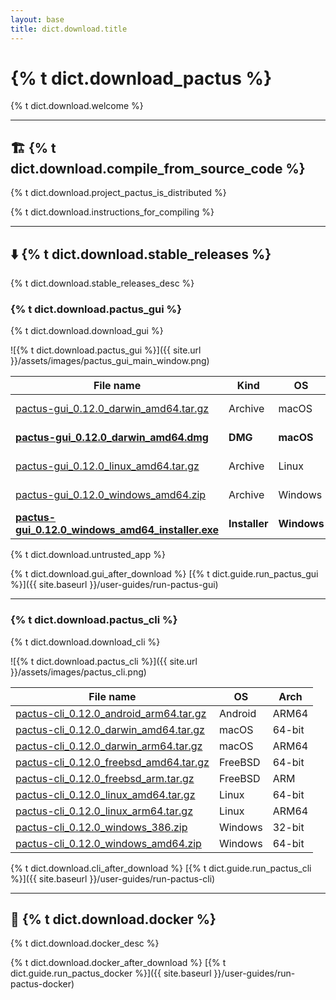 ```yaml
---
layout: base
title: dict.download.title
---
```


# {% t dict.download_pactus %}

{% t dict.download.welcome %}

---

## 🏗️ {% t dict.download.compile_from_source_code %}

{% t dict.download.project_pactus_is_distributed %}

{% t dict.download.instructions_for_compiling %}

---

## ⬇️ {% t dict.download.stable_releases %}

{% t dict.download.stable_releases_desc %}

### {% t dict.download.pactus_gui %}

{% t dict.download.download_gui %}

![{% t dict.download.pactus_gui %}]({{ site.url }}/assets/images/pactus_gui_main_window.png)

| **File name**                                                                                                                                                         | **Kind**      | **OS**      | **Arch** |
| --------------------------------------------------------------------------------------------------------------------------------------------------------------------- | ------------- | ----------- | -------- |
| [pactus-gui_0.12.0_darwin_amd64.tar.gz](https://github.com/pactus-project/pactus/releases/download/v0.12.0/pactus-gui_0.12.0_darwin_amd64.tar.gz)                     | Archive       | macOS       | 64-bit   |
| [**pactus-gui_0.12.0_darwin_amd64.dmg**](https://github.com/pactus-project/pactus/releases/download/v0.12.0/pactus-gui_0.12.0_darwin_amd64.dmg)                       | **DMG**       | **macOS**   | 64-bit   |
| [pactus-gui_0.12.0_linux_amd64.tar.gz](https://github.com/pactus-project/pactus/releases/download/v0.12.0/pactus-gui_0.12.0_linux_amd64.tar.gz)                       | Archive       | Linux       | 64-bit   |
| [pactus-gui_0.12.0_windows_amd64.zip](https://github.com/pactus-project/pactus/releases/download/v0.12.0/pactus-gui_0.12.0_windows_amd64.zip)                         | Archive       | Windows     | 64-bit   |
| [**pactus-gui_0.12.0_windows_amd64_installer.exe**](https://github.com/pactus-project/pactus/releases/download/v0.12.0/pactus-gui_0.12.0_windows_amd64_installer.exe) | **Installer** | **Windows** | 64-bit   |

<div class="alert alert-warning">
  {% t dict.download.untrusted_app %}
</div>

{% t dict.download.gui_after_download %} [{% t dict.guide.run_pactus_gui %}]({{ site.baseurl }}/user-guides/run-pactus-gui)

---

### {% t dict.download.pactus_cli %}

{% t dict.download.download_cli %}

![{% t dict.download.pactus_cli %}]({{ site.url }}/assets/images/pactus_cli.png)

| **File name**                                                                                                                                       | **OS**  | **Arch** |
| --------------------------------------------------------------------------------------------------------------------------------------------------- | ------- | -------- |
| [pactus-cli_0.12.0_android_arm64.tar.gz](https://github.com/pactus-project/pactus/releases/download/v0.12.0/pactus-cli_0.12.0_android_arm64.tar.gz) | Android | ARM64    |
| [pactus-cli_0.12.0_darwin_amd64.tar.gz](https://github.com/pactus-project/pactus/releases/download/v0.12.0/pactus-cli_0.12.0_darwin_amd64.tar.gz)   | macOS   | 64-bit   |
| [pactus-cli_0.12.0_darwin_arm64.tar.gz](https://github.com/pactus-project/pactus/releases/download/v0.12.0/pactus-cli_0.12.0_darwin_arm64.tar.gz)   | macOS   | ARM64    |
| [pactus-cli_0.12.0_freebsd_amd64.tar.gz](https://github.com/pactus-project/pactus/releases/download/v0.12.0/pactus-cli_0.12.0_freebsd_amd64.tar.gz) | FreeBSD | 64-bit   |
| [pactus-cli_0.12.0_freebsd_arm.tar.gz](https://github.com/pactus-project/pactus/releases/download/v0.12.0/pactus-cli_0.12.0_freebsd_arm.tar.gz)     | FreeBSD | ARM      |
| [pactus-cli_0.12.0_linux_amd64.tar.gz](https://github.com/pactus-project/pactus/releases/download/v0.12.0/pactus-cli_0.12.0_linux_amd64.tar.gz)     | Linux   | 64-bit   |
| [pactus-cli_0.12.0_linux_arm64.tar.gz](https://github.com/pactus-project/pactus/releases/download/v0.12.0/pactus-cli_0.12.0_linux_arm64.tar.gz)     | Linux   | ARM64    |
| [pactus-cli_0.12.0_windows_386.zip](https://github.com/pactus-project/pactus/releases/download/v0.12.0/pactus-cli_0.12.0_windows_386.zip)           | Windows | 32-bit   |
| [pactus-cli_0.12.0_windows_amd64.zip](https://github.com/pactus-project/pactus/releases/download/v0.12.0/pactus-cli_0.12.0_windows_amd64.zip)       | Windows | 64-bit   |

{% t dict.download.cli_after_download %} [{% t dict.guide.run_pactus_cli %}]({{ site.baseurl }}/user-guides/run-pactus-cli)

---

## 🐳 {% t dict.download.docker %}

{% t dict.download.docker_desc %}

{% t dict.download.docker_after_download %} [{% t dict.guide.run_pactus_docker %}]({{ site.baseurl }}/user-guides/run-pactus-docker)

